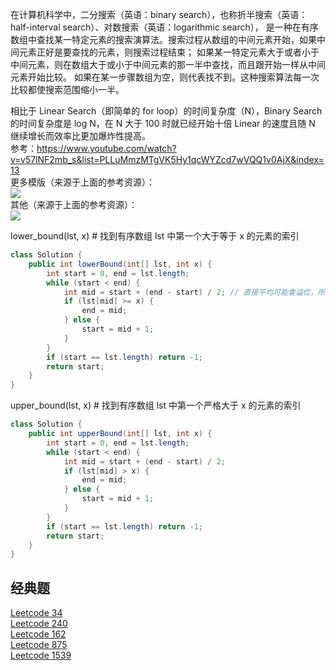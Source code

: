 在计算机科学中，二分搜索（英语：binary search），也称折半搜索（英语：half-interval search）、对数搜索（英语：logarithmic search），
是一种在有序数组中查找某一特定元素的搜索演算法。搜索过程从数组的中间元素开始，如果中间元素正好是要查找的元素，则搜索过程结束；
如果某一特定元素大于或者小于中间元素，则在数组大于或小于中间元素的那一半中查找，而且跟开始一样从中间元素开始比较。
如果在某一步骤数组为空，则代表找不到。这种搜索算法每一次比较都使搜索范围缩小一半。  
  
  
  
相比于 Linear Search（即简单的 for loop）的时间复杂度（N），Binary Search 的时间复杂度是 log N，在 N 大于 100 时就已经开始十倍 Linear 的速度且随 N 继续增长而效率比更加爆炸性提高。  
参考：https://www.youtube.com/watch?v=v57lNF2mb_s&list=PLLuMmzMTgVK5Hy1qcWYZcd7wVQQ1v0AjX&index=13  
更多模版（来源于上面的参考资源）：  
![](二分搜索.png)  
其他（来源于上面的参考资源）：  
![](二分搜索上界下界.png)  
  
  
  
lower_bound(lst, x) # 找到有序数组 lst 中第一个大于等于 x 的元素的索引  
```java
class Solution {
	public int lowerBound(int[] lst, int x) {
		int start = 0, end = lst.length;
        while (start < end) {
            int mid = start + (end - start) / 2; // 直接平均可能會溢位，所以用此算法
            if (lst[mid] >= x) {
                end = mid;
            } else {
                start = mid + 1;
            }
        }
		if (start == lst.length) return -1;
        return start;
	}
}
```  

upper_bound(lst, x) # 找到有序数组 lst 中第一个严格大于 x 的元素的索引  
```java
class Solution {
	public int upperBound(int[] lst, int x) {
		int start = 0, end = lst.length;
        while (start < end) {
            int mid = start + (end - start) / 2;
            if (lst[mid] > x) {
                end = mid;
            } else {
                start = mid + 1;
            }
        }
		if (start == lst.length) return -1;
        return start;
	}
}
```


## 经典题
[Leetcode 34](./../Leetcode%20Practices/algorithms/medium/34%20Find%20First%20and%20Last%20Position%20of%20Element%20in%20Sorted%20Array.java)  
[Leetcode 240](./../Leetcode%20Practices/algorithms/medium/240%20Search%20a%202D%20Matrix%20II.java)  
[Leetcode 162](./../Leetcode%20Practices/algorithms/medium/162%20Find%20Peak%20Element.java)  
[Leetcode 875](./../Leetcode%20Practices/algorithms/medium/875%20Koko%20Eating%20Bananas.java)  
[Leetcode 1539](./../Leetcode%20Practices/algorithms/easy/1539%20Kth%20Missing%20Positive%20Number.java)  
